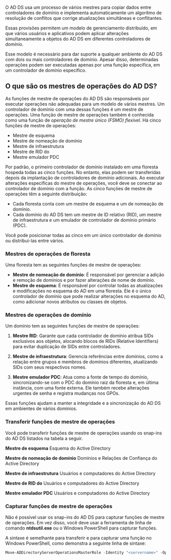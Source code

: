 O AD DS usa um processo de vários mestres para copiar dados entre controladores de domínio e implementa automaticamente um algoritmo de resolução de conflitos que corrige atualizações simultâneas e conflitantes.

Essas provisões permitem um modelo de gerenciamento distribuído, em que vários usuários e aplicativos podem aplicar alterações simultaneamente a objetos do AD DS em diferentes controladores de domínio.

Esse modelo é necessário para dar suporte a qualquer ambiente do AD DS com dois ou mais controladores de domínio. Apesar disso, determinadas operações podem ser executadas apenas por uma função específica, em um controlador de domínio específico.

## O que são os mestres de operações do AD DS?

As funções de mestre de operações do AD DS são responsáveis por executar operações não adequadas para um modelo de vários mestres. Um controlador de domínio com uma dessas funções é um mestre de operações. Uma função de mestre de operações também é conhecida como uma função de _operação de mestre único (FSMO) flexível_. Há cinco funções de mestre de operações:

- Mestre de esquema
- Mestre de nomeação de domínio
- Mestre de infraestrutura
- Mestre de RID do
- Mestre emulador PDC

Por padrão, o primeiro controlador de domínio instalado em uma floresta hospeda todas as cinco funções. No entanto, elas podem ser transferidas depois da implantação de controladores de domínio adicionais. Ao executar alterações específicas do mestre de operações, você deve se conectar ao controlador de domínio com a função. As cinco funções de mestre de operações têm a seguinte distribuição:

- Cada floresta conta com um mestre de esquema e um de nomeação de domínio.
- Cada domínio do AD DS tem um mestre de ID relativo (RID), um mestre de infraestrutura e um emulador de controlador de domínio primário (PDC).

Você pode posicionar todas as cinco em um único controlador de domínio ou distribuí-las entre vários.

### Mestres de operações de floresta
Uma floresta tem as seguintes funções de mestre de operações:

- **Mestre de nomeação de domínio**: É responsável por gerenciar a adição e remoção de domínios e por fazer alterações de nome de domínio.
- **Mestre de esquema**: É responsável por controlar todas as atualizações e modificações no esquema do AD em uma floresta. Ele é o único controlador de domínio que pode realizar alterações no esquema do AD, como adicionar novos atributos ou classes de objetos.

### Mestres de operações de domínio
Um domínio tem as seguintes funções de mestre de operações:

1. **Mestre RID**: Garante que cada controlador de domínio atribua SIDs exclusivos aos objetos, alocando blocos de RIDs (Relative Identifiers) para evitar duplicação de SIDs entre controladores.
   
2. **Mestre de infraestrutura**: Gerencia referências entre domínios, como a relação entre grupos e membros de domínios diferentes, atualizando SIDs com seus respectivos nomes.

3. **Mestre emulador PDC**: Atua como a fonte de tempo do domínio, sincronizando-se com o PDC do domínio raiz da floresta e, em última instância, com uma fonte externa. Ele também recebe alterações urgentes de senha e registra mudanças nos GPOs.

Essas funções ajudam a manter a integridade e a sincronização do AD DS em ambientes de vários domínios.

### Transferir funções de mestre de operações
Você pode transferir funções de mestre de operações usando os snap-ins do AD DS listados na tabela a seguir.

**Mestre de esquema**
Esquema do Active Directory

**Mestre de nomeação de domínio**
Domínios e Relações de Confiança do Active Directory

**Mestre de infraestrutura**
Usuários e computadores do Active Directory

**Mestre de RID do**
Usuários e computadores do Active Directory

**Mestre emulador PDC**
Usuários e computadores do Active Directory

### Capturar funções de mestre de operações
Não é possível usar os snap-ins do AD DS para capturar funções de mestre de operações. Em vez disso, você deve usar a ferramenta de linha de comando **ntdsutil.exe** ou o Windows PowerShell para capturar funções.

A sintaxe é semelhante para transferir e para capturar uma função no Windows PowerShell, como demonstra a seguinte linha de sintaxe:

```powershell
Move-ADDirectoryServerOperationsMasterRole -Identity "<servername>" -OperationsMasterRole "<rolenamelist>" -Force
```

































